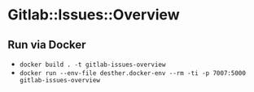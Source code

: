 # Gitlab::Issues::Overview


## Run via Docker

* `docker build . -t gitlab-issues-overview`
* `docker run --env-file desther.docker-env --rm -ti -p 7007:5000 gitlab-issues-overview`


